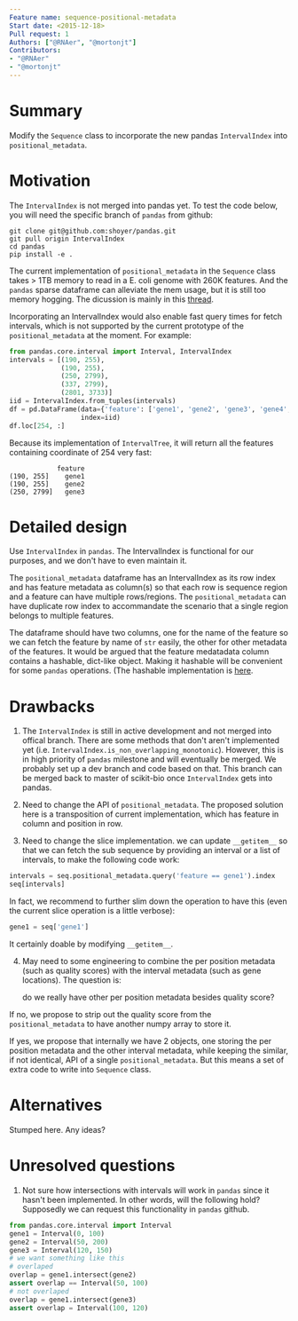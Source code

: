 ```yaml
---
Feature name: sequence-positional-metadata
Start date: <2015-12-18>
Pull request: 1
Authors: ["@RNAer", "@mortonjt"]
Contributors:
- "@RNAer"
- "@mortonjt"
---
```


# Summary

Modify the `Sequence` class to incorporate the new pandas `IntervalIndex` into `positional_metadata`.

# Motivation

The `IntervalIndex` is not merged into pandas yet. To test the code below,
you will need the specific branch of `pandas` from github:

```
git clone git@github.com:shoyer/pandas.git
git pull origin IntervalIndex
cd pandas
pip install -e .
```

The current implementation of `positional_metadata` in the `Sequence` class takes > 1TB
memory to read in a E. coli genome with 260K features. And the `pandas` sparse dataframe
can alleviate the mem usage, but it is still too memory hogging. The dicussion is mainly
in this [thread](https://github.com/biocore/scikit-bio/issues/1159).

Incorporating an IntervalIndex would also enable fast query times for fetch intervals,
which is not supported by the current prototype of the `positional_metadata` at the moment.
For example:

```python
from pandas.core.interval import Interval, IntervalIndex
intervals = [(190, 255),
             (190, 255),
             (250, 2799),
             (337, 2799),
             (2801, 3733)]
iid = IntervalIndex.from_tuples(intervals)
df = pd.DataFrame(data={'feature': ['gene1', 'gene2', 'gene3', 'gene4', 'gene5']},
                  index=iid)
df.loc[254, :]
```
Because its implementation of `IntervalTree`, it will return all the features containing
coordinate of 254 very fast:
```
            feature
(190, 255]    gene1
(190, 255]    gene2
(250, 2799]   gene3
```

# Detailed design

Use `IntervalIndex` in `pandas`.  The IntervalIndex is functional for our purposes, and we don't have to even maintain it.

The `positional_metadata` dataframe has an IntervalIndex as its row index and has feature metadata as column(s) so that each row is sequence region and a feature can have multiple rows/regions. The `positional_metadata` can have duplicate row index to accommandate the scenario that a single region belongs to multiple features.

The dataframe should have two columns, one for the name of the feature so we can fetch the feature by name of `str` easily, the other for other metadata of the features. It would be argued that the feature medatadata column contains a hashable, dict-like object. Making it hashable will be convenient for some `pandas` operations. (The hashable implementation is [here](https://github.com/biocore/scikit-bio/pull/1157/files).


# Drawbacks

1. The `IntervalIndex` is still in active development and not merged into offical branch.
There are some methods that don't aren't implemented yet
(i.e. `IntervalIndex.is_non_overlapping_monotonic`). However, this is in high priority of `pandas`
milestone and will eventually be merged. We probably set up a dev branch and code based on that.
This branch can be merged back to master of scikit-bio once `IntervalIndex` gets into pandas.

2. Need to change the API of `positional_metadata`. The proposed solution here
is a transposition of current implementation, which has feature in column
and position in row.

3. Need to change the slice implementation. we can update `__getitem__` so that we can fetch the sub sequence by providing an interval or a list of intervals, to make the following code work:

```python
intervals = seq.positional_metadata.query('feature == gene1').index
seq[intervals]
```

In fact, we recommend to further slim down the operation to have this (even the current
slice operation is a little verbose):

```python
gene1 = seq['gene1']
```

It certainly doable by modifying `__getitem__`.

4. May need to some engineering to combine the per position metadata (such as quality scores) with the interval metadata (such as gene locations). The question is:

   do we really have other per position metadata besides quality score?

If no, we propose to strip out the quality score from the `positional_metadata` to have another numpy array to store it.

If yes, we propose that internally we have 2 objects, one storing the per position metadata and the other interval metadata, while keeping the similar, if not identical, API of a single `positional_metadata`. But this means a set of extra code to write into `Sequence` class.

# Alternatives

Stumped here. Any ideas?

# Unresolved questions

1. Not sure how intersections with intervals will work in `pandas` since it hasn't been implemented. In other words, will the following hold? Supposedly we can request this functionality in `pandas` github.


```python
from pandas.core.interval import Interval
gene1 = Interval(0, 100)
gene2 = Interval(50, 200)
gene3 = Interval(120, 150)
# we want something like this
# overlaped
overlap = gene1.intersect(gene2)
assert overlap == Interval(50, 100)
# not overlaped
overlap = gene1.intersect(gene3)
assert overlap = Interval(100, 120)
```
